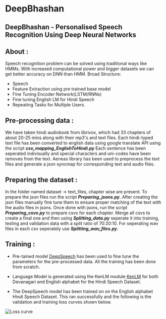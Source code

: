 # DeepBhashan
## DeepBhashan - Personalised Speech Recognition Using Deep Neural Networks

## About : 
Speech recognition problem can be solved using traditional ways like HMMs. With increased computational power and bigger datasets we can get better accuracy on DNN than HMM. 
Broad Structure:
* Speech 
* Feature Extraction using pre trained base model 
* Fine Tuning Encoder Network(LSTM/RNNs)  
* Fine tuning English LM for Hindi Speech  
* Repeating Tasks for Multiple Users.

## Pre-processing data : 

We have taken hindi audiobook from librivox, which had 33 chapters of about 20-25 mins along with their mp3's and text files. Each hindi-typed text file has been converted to english data using google translate API using the script ***csv_mapping_EnglishToHindi.py*** Each sentence has been seperated indivisually and special characters and uni-codes have been removes from the text.
Aeneas library has been used to preprocess the text files and generate a json syncmap for corresponding text and audio files.



## Preparing the dataset : 

In the folder named dataset -> text_files, chapter wise are present. To prepare the json files run the script ***Preparing_jsons.py***. After creating the json files manually fine tune them to ensure proper matching of the text with the audio files in jsons. Once done with jsons, run the script ***Preparing_csvs.py*** to prepare csvs for each chapter. Merge all csvs to create a final one and then using ***Splitting_data.py*** seperate it into training, testing and validation data with a split ratio of 70:20:10. For seperating wav files in each csv seperately use ***Splitting_wav_files.py***.


## Training  : 
* Pre-tained model [DeepSpeech](https://github.com/mozilla/DeepSpeech) has been used to fine tune the parameters for the pre-processed data. All the training has been done from scratch.

* Language Model is generated using the KenLM module [KenLM](https://github.com/kpu/kenlm) for both Devanagari and English alphabet for the Hindi Speech Dataset.

* The DeepSpeech model has been trained on on the English alphabet Hindi Speech Dataset. This ran successfully and the following is the validation and training loss curves shown below.

![Loss curve](https://github.com/anvitmangal/DeepBhashan/blob/master/Models/Unknown.jpeg)
